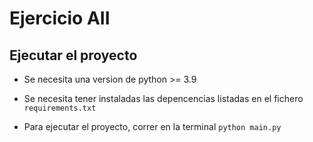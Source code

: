 # Ejercicio AII

## Ejecutar el proyecto
- Se necesita una version de python >= 3.9

- Se necesita tener instaladas las depencencias listadas en el fichero `requirements.txt`
- Para ejecutar el proyecto, correr en la terminal `python main.py`